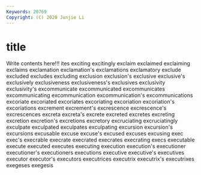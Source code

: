 ```yaml
---
Keywords: 20769
Copyright: (C) 2020 Junjie Li
---
```


# title

Write contents here!!!
ites 
exciting
excitingly 
exclaim 
exclaimed 
exclaiming 
exclaims 
exclamation 
exclamation's 
exclamations 
exclamatory 
exclude
excluded 
excludes 
excluding 
exclusion 
exclusion's 
exclusive 
exclusive's 
exclusively 
exclusiveness 
exclusiveness's
exclusives 
exclusivity 
exclusivity's 
excommunicate 
excommunicated 
excommunicates 
excommunicating 
excommunication 
excommunication's 
excommunications
excoriate 
excoriated 
excoriates 
excoriating 
excoriation 
excoriation's 
excoriations 
excrement 
excrement's 
excrescence
excrescence's 
excrescences 
excreta 
excreta's 
excrete 
excreted 
excretes 
excreting 
excretion 
excretion's
excretions 
excretory 
excruciating 
excruciatingly 
exculpate 
exculpated 
exculpates 
exculpating 
excursion 
excursion's
excursions 
excusable 
excuse 
excuse's 
excused 
excuses 
excusing 
exec 
exec's 
execrable
execrate 
execrated 
execrates 
execrating 
execs 
executable 
execute 
executed 
executes 
executing
execution 
execution's 
executioner 
executioner's 
executioners 
executions 
executive 
executive's 
executives 
executor
executor's 
executors 
executrices 
executrix 
executrix's 
executrixes 
exegeses 
exegesis 
